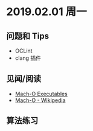 
# 2019.02.01 周一


## 问题和 Tips

- OCLint 
- clang 插件

## 见闻/阅读

- [Mach-O Executables](https://www.objc.io/issues/6-build-tools/mach-o-executables/)
- [Mach-O - Wikipedia](https://en.wikipedia.org/wiki/Mach-O)


## 算法练习
